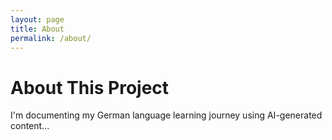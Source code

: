 ```yaml
---
layout: page
title: About
permalink: /about/
---
```


# About This Project

I'm documenting my German language learning journey using AI-generated content...